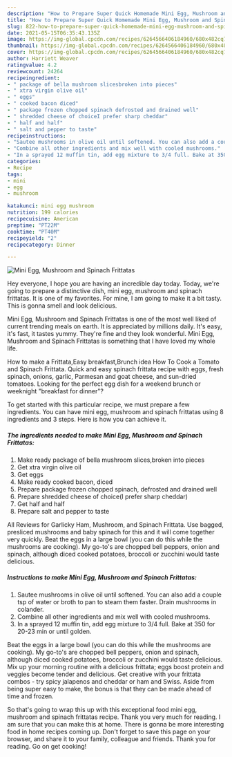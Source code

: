 ```yaml
---
description: "How to Prepare Super Quick Homemade Mini Egg, Mushroom and Spinach Frittatas"
title: "How to Prepare Super Quick Homemade Mini Egg, Mushroom and Spinach Frittatas"
slug: 822-how-to-prepare-super-quick-homemade-mini-egg-mushroom-and-spinach-frittatas
date: 2021-05-15T06:35:43.135Z
image: https://img-global.cpcdn.com/recipes/6264566406184960/680x482cq70/mini-egg-mushroom-and-spinach-frittatas-recipe-main-photo.jpg
thumbnail: https://img-global.cpcdn.com/recipes/6264566406184960/680x482cq70/mini-egg-mushroom-and-spinach-frittatas-recipe-main-photo.jpg
cover: https://img-global.cpcdn.com/recipes/6264566406184960/680x482cq70/mini-egg-mushroom-and-spinach-frittatas-recipe-main-photo.jpg
author: Harriett Weaver
ratingvalue: 4.2
reviewcount: 24264
recipeingredient:
- " package of bella mushroom slicesbroken into pieces"
- " xtra virgin olive oil"
- " eggs"
- " cooked bacon diced"
- " package frozen chopped spinach defrosted and drained well"
- " shredded cheese of choiceI prefer sharp cheddar"
- " half and half"
- " salt and pepper to taste"
recipeinstructions:
- "Sautee mushrooms in olive oil until softened. You can also add a couple tsp of water or broth to pan to steam them faster. Drain mushrooms in colander."
- "Combine all other ingredients and mix well with cooled mushrooms."
- "In a sprayed 12 muffin tin, add egg mixture to 3/4 full. Bake at 350 for 20-23 min or until golden."
categories:
- Recipe
tags:
- mini
- egg
- mushroom

katakunci: mini egg mushroom 
nutrition: 199 calories
recipecuisine: American
preptime: "PT22M"
cooktime: "PT40M"
recipeyield: "2"
recipecategory: Dinner

---
```



![Mini Egg, Mushroom and Spinach Frittatas](https://img-global.cpcdn.com/recipes/6264566406184960/680x482cq70/mini-egg-mushroom-and-spinach-frittatas-recipe-main-photo.jpg)

Hey everyone, I hope you are having an incredible day today. Today, we're going to prepare a distinctive dish, mini egg, mushroom and spinach frittatas. It is one of my favorites. For mine, I am going to make it a bit tasty. This is gonna smell and look delicious.

Mini Egg, Mushroom and Spinach Frittatas is one of the most well liked of current trending meals on earth. It is appreciated by millions daily. It's easy, it's fast, it tastes yummy. They're fine and they look wonderful. Mini Egg, Mushroom and Spinach Frittatas is something that I have loved my whole life.

How to make a Frittata,Easy breakfast,Brunch idea How To Cook a Tomato and Spinach Frittata. Quick and easy spinach frittata recipe with eggs, fresh spinach, onions, garlic, Parmesan and goat cheese, and sun-dried tomatoes. Looking for the perfect egg dish for a weekend brunch or weeknight &#34;breakfast for dinner&#34;?


To get started with this particular recipe, we must prepare a few ingredients. You can have mini egg, mushroom and spinach frittatas using 8 ingredients and 3 steps. Here is how you can achieve it.

<!--inarticleads1-->

##### The ingredients needed to make Mini Egg, Mushroom and Spinach Frittatas:

1. Make ready  package of bella mushroom slices,broken into pieces
1. Get  xtra virgin olive oil
1. Get  eggs
1. Make ready  cooked bacon, diced
1. Prepare  package frozen chopped spinach, defrosted and drained well
1. Prepare  shredded cheese of choice(I prefer sharp cheddar)
1. Get  half and half
1. Prepare  salt and pepper to taste


All Reviews for Garlicky Ham, Mushroom, and Spinach Frittata. Use bagged, presliced mushrooms and baby spinach for this and it will come together very quickly. Beat the eggs in a large bowl (you can do this while the mushrooms are cooking). My go-to&#39;s are chopped bell peppers, onion and spinach, although diced cooked potatoes, broccoli or zucchini would taste delicious. 

<!--inarticleads2-->

##### Instructions to make Mini Egg, Mushroom and Spinach Frittatas:

1. Sautee mushrooms in olive oil until softened. You can also add a couple tsp of water or broth to pan to steam them faster. Drain mushrooms in colander.
1. Combine all other ingredients and mix well with cooled mushrooms.
1. In a sprayed 12 muffin tin, add egg mixture to 3/4 full. Bake at 350 for 20-23 min or until golden.


Beat the eggs in a large bowl (you can do this while the mushrooms are cooking). My go-to&#39;s are chopped bell peppers, onion and spinach, although diced cooked potatoes, broccoli or zucchini would taste delicious. Mix up your morning routine with a delicious frittata; eggs boost protein and veggies become tender and delicious. Get creative with your frittata combos - try spicy jalapenos and cheddar or ham and Swiss. Aside from being super easy to make, the bonus is that they can be made ahead of time and frozen. 

So that's going to wrap this up with this exceptional food mini egg, mushroom and spinach frittatas recipe. Thank you very much for reading. I am sure that you can make this at home. There is gonna be more interesting food in home recipes coming up. Don't forget to save this page on your browser, and share it to your family, colleague and friends. Thank you for reading. Go on get cooking!
